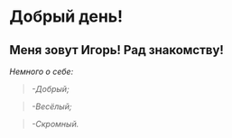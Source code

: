 # Добрый день! 
## Меня зовут Игорь! Рад знакомству! 
*Немного о себе:*

>*-Добрый;*

>*-Весёлый;*

>*-Скромный.*
